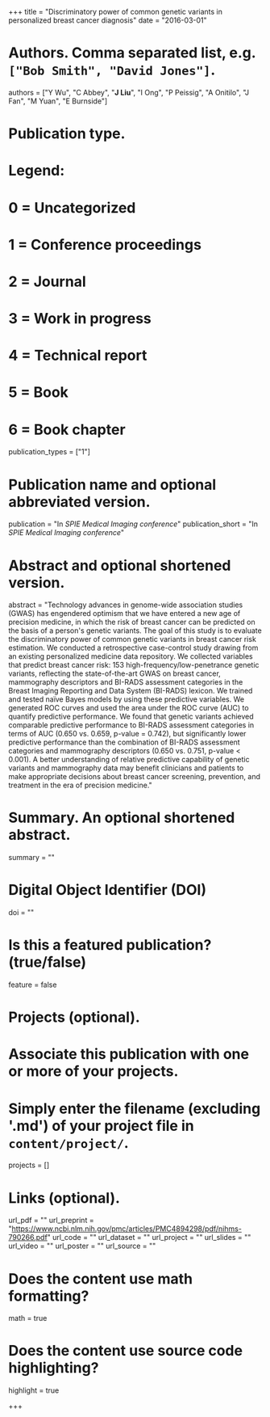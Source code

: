 +++
title = "Discriminatory power of common genetic variants in personalized breast cancer diagnosis"
date = "2016-03-01"

# Authors. Comma separated list, e.g. `["Bob Smith", "David Jones"]`.
authors = ["Y Wu", "C Abbey", "__J Liu__", "I Ong", "P Peissig", "A Onitilo", "J Fan", "M Yuan", "E Burnside"]

# Publication type.
# Legend:
# 0 = Uncategorized
# 1 = Conference proceedings
# 2 = Journal
# 3 = Work in progress
# 4 = Technical report
# 5 = Book
# 6 = Book chapter
publication_types = ["1"]

# Publication name and optional abbreviated version.
publication = "In *SPIE Medical Imaging conference*"
publication_short = "In *SPIE Medical Imaging conference*"

# Abstract and optional shortened version.
abstract = "Technology advances in genome-wide association studies (GWAS) has engendered optimism that we have entered a new age of precision medicine, in which the risk of breast cancer can be predicted on the basis of a person's genetic variants. The goal of this study is to evaluate the discriminatory power of common genetic variants in breast cancer risk estimation. We conducted a retrospective case-control study drawing from an existing personalized medicine data repository. We collected variables that predict breast cancer risk: 153 high-frequency/low-penetrance genetic variants, reflecting the state-of-the-art GWAS on breast cancer, mammography descriptors and BI-RADS assessment categories in the Breast Imaging Reporting and Data System (BI-RADS) lexicon. We trained and tested naïve Bayes models by using these predictive variables. We generated ROC curves and used the area under the ROC curve (AUC) to quantify predictive performance. We found that genetic variants achieved comparable predictive performance to BI-RADS assessment categories in terms of AUC (0.650 vs. 0.659, p-value = 0.742), but significantly lower predictive performance than the combination of BI-RADS assessment categories and mammography descriptors (0.650 vs. 0.751, p-value < 0.001). A better understanding of relative predictive capability of genetic variants and mammography data may benefit clinicians and patients to make appropriate decisions about breast cancer screening, prevention, and treatment in the era of precision medicine."

# Summary. An optional shortened abstract.
summary = ""

# Digital Object Identifier (DOI)
doi = ""

# Is this a featured publication? (true/false)
feature = false

# Projects (optional).
#   Associate this publication with one or more of your projects.
#   Simply enter the filename (excluding '.md') of your project file in `content/project/`.
projects = []

# Links (optional).
url_pdf = ""
url_preprint = "https://www.ncbi.nlm.nih.gov/pmc/articles/PMC4894298/pdf/nihms-790266.pdf"
url_code = ""
url_dataset = ""
url_project = ""
url_slides = ""
url_video = ""
url_poster = ""
url_source = ""

# Does the content use math formatting?
math = true

# Does the content use source code highlighting?
highlight = true

+++


